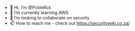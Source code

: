 - 👋 Hi, I’m @PckleRck
- 🌱 I’m currently learning AWS
- 💞️ I’m looking to collaborate on security
- 📫 How to reach me - check out https://securitywiki.co.za/
<!---
PckleRck/PckleRck is a ✨ special ✨ repository because its `README.md` (this file) appears on your GitHub profile.
You can click the Preview link to take a look at your changes.
--->
